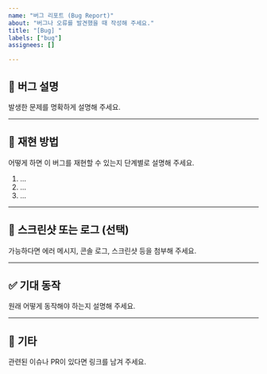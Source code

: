 ```yaml
---
name: "버그 리포트 (Bug Report)"
about: "버그나 오류를 발견했을 때 작성해 주세요."
title: "[Bug] "
labels: ["bug"]
assignees: []

---
```


## 🐛 버그 설명
발생한 문제를 명확하게 설명해 주세요.

---

## 🔁 재현 방법
어떻게 하면 이 버그를 재현할 수 있는지 단계별로 설명해 주세요.

1. ...
2. ...
3. ...

---

## 📸 스크린샷 또는 로그 (선택)
가능하다면 에러 메시지, 콘솔 로그, 스크린샷 등을 첨부해 주세요.

---

## ✅ 기대 동작
원래 어떻게 동작해야 하는지 설명해 주세요.

---

## 📎 기타
관련된 이슈나 PR이 있다면 링크를 남겨 주세요.